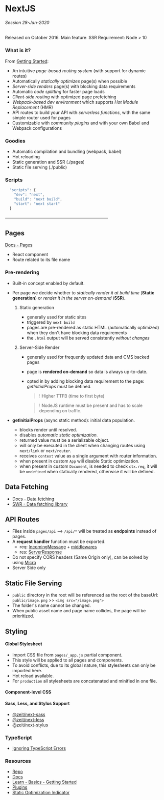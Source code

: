 # NextJS
###### Session 28-Jan-2020

Released on October 2016.
Main feature: SSR
Requirement: Node > 10

### What is it?
From [Getting Started](https://nextjs.org/learn/basics/getting-started):

* An intuitive *page-based routing system* (with support for dynamic routes)
* Automatically *statically optimizes* page(s) when possible
* *Server-side renders* page(s) with blocking data requirements
* Automatic *code splitting* for faster page loads
* *Client-side routing* with optimized page prefetching
* *Webpack-based dev environment* which supports *Hot Module Replacement* (HMR)
* API routes to build your API with *serverless functions*, with the same simple router used for pages
* Customizable with *community plugins* and with your own Babel and Webpack configurations

### Goodies
- Automatic compilation and bundling (webpack, babel)
- Hot reloading
- Static generation and SSR (./pages)
- Static file serving (./public)

### Scripts

```js
  "scripts": {
    "dev": "next",
    "build": "next build",
    "start": "next start"
  }
```

————————————————————————

## Pages
[Docs - Pages](https://nextjs.org/docs/basic-features/pages)

- React component
- Route related to its file name

### Pre-rendering
- Built-in concept enabled by default.
- Per page we decide whether to *statically render it at build time* (**Static generation**) or *render it in the server on-demand* (**SSR**).

  1. Static generation
     - generally used for static sites
     - triggered by `next build`
     - pages are pre-rendered as static HTML (automatically optimized) when they don't have blocking data requirements
     - the `.html` output will be served consistently *without changes*

  2. Server-Side Render
     - generally used for frequently updated data and CMS backed pages
     - page is **rendered on-demand** so data is always up-to-date.
     - opted in by adding blocking data requirement to the page: *getInitialProps* must be defined.
     
        > ! Higher TTFB (time to first byte)

        > ! NodeJS runtime must be present and has to scale depending on traffic.

- **getInitialProps** (async static method): initial data population.
    - blocks render until resolved.
    - disables *automatic static optimization*.
    - returned value must be a serializable object.
    - will only be executed in the client when changing routes using `next/link` or `next/router`.
    - receives `context` value as a single argument with router information.
    - when present in custom `App` will disable Static optimization.
    - when present in custom `Document`, is needed to check `ctx.req`, it will be `undefined` when statically rendered, otherwise it will be defined.

## Data Fetching
- [Docs - Data fetching](https://nextjs.org/docs/basic-features/data-fetching)
- [SWR - Data fetching library](https://github.com/zeit/swr)

## API Routes

- Files inside `pages/api` --> `/api/*` will be treated as **endpoints** instead of pages.
- A **request handler** function must be exported.
    - req: [IncomingMessage](https://nodejs.org/api/http.html#http_class_http_incomingmessage) + [middlewares](https://nextjs.org/docs/api-routes/api-middlewares)
    - res: [ServerResponse](https://nodejs.org/api/http.html#http_class_http_serverresponse)
- Do not specify CORS headers (Same Origin only), can be solved by using [Micro](https://nextjs.org/docs/api-routes/api-middlewares#micro-support)
- Server Side only

## Static File Serving

- `public` directory in the root will be referenced as the root of the baseUrl:
    `public/image.png` >> `<img src="/image.png">`
- The folder's name cannot be changed.
- When public asset name and page name collides, the page will be prioritized.

## Styling

#### Global Stylesheet
- Import CSS file from `pages/_app.js` partial component.
- This style will be applied to all pages and components.
- To avoid conflicts, due to its global nature, this stylesheets can only be imported here.
- Hot reload available.
- For `production` all stylesheets are concatenated and minified in one file.

#### Component-level CSS

#### Sass, Less, and Stylus Support

- [@zeit/next-sass](https://github.com/zeit/next-plugins/blob/master/packages/next-sass)
- [@zeit/next-less](https://github.com/zeit/next-plugins/tree/master/packages/next-less)
- [@zeit/next-stylus](https://github.com/zeit/next-plugins/blob/master/packages/next-stylus)

### TypeScript
- [Ignoring TypeScript Errors](https://nextjs.org/docs/api-reference/next.config.js/ignoring-typescript-errors)

### Resources

- [Repo](https://github.com/zeit/next.js)
- [Docs](https://nextjs.org/docs)
- [Learn - Basics - Getting Started](https://nextjs.org/learn/basics/getting-started)
- [Plugins](https://github.com/zeit/next-plugins)
- [Static Optimization Indicator](https://nextjs.org/docs/api-reference/next.config.js/static-optimization-indicator)
